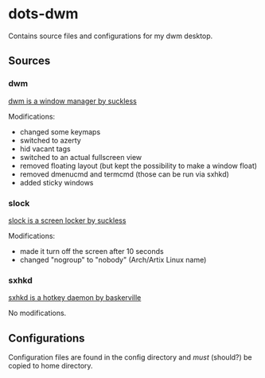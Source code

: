 # dots-dwm

Contains source files and configurations for my dwm desktop.

## Sources

### dwm

[dwm is a window manager by suckless](https://dwm.suckless.org)

Modifications:

* changed some keymaps
* switched to azerty
* hid vacant tags
* switched to an actual fullscreen view
* removed floating layout (but kept the possibility to make a window float)
* removed dmenucmd and termcmd (those can be run via sxhkd)
* added sticky windows

### slock

[slock is a screen locker by suckless](https://tools.suckless.org/slock)

Modifications:

* made it turn off the screen after 10 seconds
* changed "nogroup" to "nobody" (Arch/Artix Linux name)

### sxhkd

[sxhkd is a hotkey daemon by baskerville](https://github.com/baskerville/sxhkd)

No modifications.

## Configurations

Configuration files are found in the config directory and *must* (should?) be copied to home directory.
